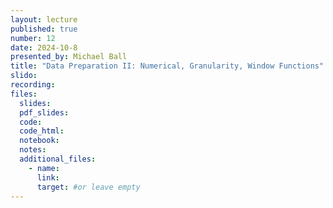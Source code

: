 ```yaml
---
layout: lecture
published: true
number: 12
date: 2024-10-8
presented_by: Michael Ball
title: "Data Preparation II: Numerical, Granularity, Window Functions"
slido:
recording:
files:
  slides:
  pdf_slides:
  code:
  code_html:
  notebook:
  notes:
  additional_files:
    - name:
      link:
      target: #or leave empty
---
```

